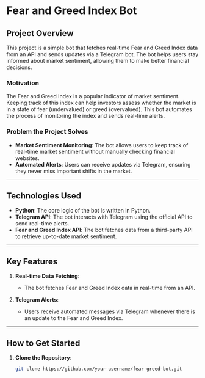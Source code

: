 # Fear and Greed Index Bot

## Project Overview

This project is a simple bot that fetches real-time Fear and Greed Index data from an API and sends updates via a Telegram bot. The bot helps users stay informed about market sentiment, allowing them to make better financial decisions.

### Motivation

The Fear and Greed Index is a popular indicator of market sentiment. Keeping track of this index can help investors assess whether the market is in a state of fear (undervalued) or greed (overvalued). This bot automates the process of monitoring the index and sends real-time alerts.

### Problem the Project Solves

- **Market Sentiment Monitoring**: The bot allows users to keep track of real-time market sentiment without manually checking financial websites.
- **Automated Alerts**: Users can receive updates via Telegram, ensuring they never miss important shifts in the market.

---

## Technologies Used

- **Python**: The core logic of the bot is written in Python.
- **Telegram API**: The bot interacts with Telegram using the official API to send real-time alerts.
- **Fear and Greed Index API**: The bot fetches data from a third-party API to retrieve up-to-date market sentiment.

---

## Key Features

1. **Real-time Data Fetching**:
   - The bot fetches Fear and Greed Index data in real-time from an API.
   
2. **Telegram Alerts**:
   - Users receive automated messages via Telegram whenever there is an update to the Fear and Greed Index.

---

## How to Get Started

1. **Clone the Repository**:
   ```bash
   git clone https://github.com/your-username/fear-greed-bot.git

